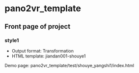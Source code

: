 pano2vr_template
================

## Front page of project

### style1

- Output format: Transformation
- HTML template: jiandan001-shouye1

Demo page: pano2vr_template/test/shouye_yangshi1/index.html
